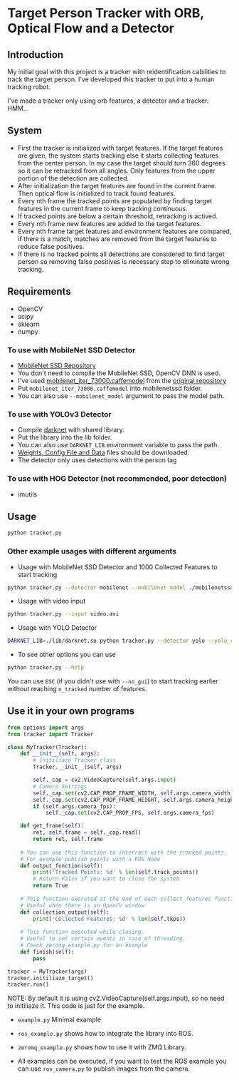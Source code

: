# Target Person Tracker with ORB, Optical Flow and a Detector

## Introduction
My initial goal with this project is a tracker with reidentification
cabilities to track the target person. I've developed this tracker to
put into a human tracking robot.

I've made a tracker only using orb features, a detector and a tracker. HMM...

## System
* First the tracker is initialized with target features. If the target
features are given, the system starts tracking else it starts
collecting features from the center person. In my case the target
should turn 360 degrees so it can be retracked from all angles. Only
features from the upper portion of the detection are collected.
* After initialization the target features are found in the current
frame. Then optical flow is initialized to track found features.
* Every nth frame the tracked points are populated by finding
target features in the current frame to keep tracking continuous.
* If tracked points are below a certain threshold, retracking is actived.
* Every nth frame new features are added to the target features.
* Every nth frame target features and environment features are
compared, if there is a match, matches are removed from the target
features to reduce false positives.
* If there is no tracked points all detections are considered to find
target person so removing false positives is necessary step to eliminate
wrong tracking.

## Requirements
* OpenCV
* scipy
* sklearn
* numpy

### To use with MobileNet SSD Detector
* [MobileNet SSD Repository](https://github.com/chuanqi305/MobileNet-SSD)
* You don't need to compile the MobileNet SSD, OpenCV DNN is used.
* I've used [mobilenet_iter_73000.caffemodel](https://drive.google.com/file/d/0B3gersZ2cHIxVFI1Rjd5aDgwOG8/view) from the [original repository](https://github.com/chuanqi305/MobileNet-SSD)
* Put `mobilenet_iter_73000.caffemodel` into mobilenetssd folder.
* You can also use `--mobilenet_model` argument to pass the model path.

### To use with YOLOv3 Detector
* Compile [darknet](https://github.com/AlexeyAB/darknet) with shared library.
* Put the library into the lib folder.
* You can also use `DARKNET_LIB` environment variable to pass the path.
* [Weights, Config File and Data](https://pjreddie.com/darknet/yolo/) files should be downloaded.
* The detector only uses detections with the person tag

### To use with HOG Detector (not recommended, poor detection)
* imutils

## Usage
``` bash
python tracker.py
```

### Other example usages with different arguments
* Usage with MobileNet SSD Detector and 1000 Collected Features to start tracking
``` bash
python tracker.py --detector mobilenet --mobilenet_model ./mobilenetssd/mobilenet_iter_73000.caffemodel --mobilenet_prototxt ./mobilenetssd/deploy.prototxt --n_tracked 1000 
```

* Usage with video input
``` bash
python tracker.py --input video.avi
```

* Usage with YOLO Detector
``` bash
DARKNET_LIB=./lib/darknet.so python tracker.py --detector yolo --yolo_cfg ./yolo/files/yolov3-tiny.cfg --yolo_weights ./yolo/files/yolov3-tiny.weights --yolo_meta ./yolo/files/coco.data
```

* To see other options you can use

``` bash
python tracker.py --help
```

You can use `ESC` (if you didn't use with `--no_gui`)
to start tracking earlier without reaching `n_tracked` number of features.

## Use it in your own programs

``` python
from options import args
from tracker import Tracker

class MyTracker(Tracker):
	def __init__(self, args):
		# Initiliaze Tracker class
		Tracker.__init__(self, args)

		self._cap = cv2.VideoCapture(self.args.input)
		# Camera Settings
		self._cap.set(cv2.CAP_PROP_FRAME_WIDTH, self.args.camera_width)
		self._cap.set(cv2.CAP_PROP_FRAME_HEIGHT, self.args.camera_height)
		if (self.args.camera_fps):
			self._cap.set(cv2.CAP_PROP_FPS, self.args.camera_fps)

	def get_frame(self):
		ret, self.frame = self._cap.read()
		return ret, self.frame
		
	# You can use this function to interract with the tracked points.
	# For example publish points with a ROS Node
	def output_function(self):
		print('Tracked Points: %d' % len(self.track_points))
		# Return False if you want to close the system
		return True
		
	# This function executed at the end of each collect_features function
	# Useful when there is no OpenCV window
	def collection_output(self):
		print('Collected Features: %d' % len(self.tkps))
		
	# This function executed while closing.
	# Useful to set certain events in case of threading.
	# Check zeromq_example.py for an example
	def finish(self):
		pass

tracker = MyTracker(args)
tracker.initiliaze_target()
tracker.run()
```

NOTE: By default it is using cv2.VideoCapture(self.args.input), so no need to initiliaze it. This code is just for the example.

* `example.py` Minimal example
* `ros_example.py` shows how to integrate the library into ROS.
* `zeromq_example.py` shows how to use it with ZMQ Library.

* All examples can be executed, if you want to test the ROS example
  you can use `ros_camera.py` to publish images from the camera.

